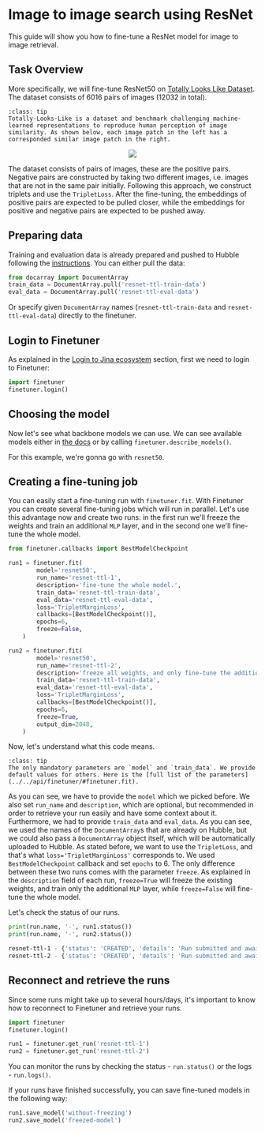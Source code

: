 # Image to image search using ResNet

This guide will show you how to fine-tune a ResNet model for image to image retrieval.

## Task Overview
More specifically, we will fine-tune ResNet50 on [Totally Looks Like Dataset](https://sites.google.com/view/totally-looks-like-dataset).
The dataset consists of 6016 pairs of images (12032 in total).


```{admonition} About TTL
:class: tip
Totally-Looks-Like is a dataset and benchmark challenging machine-learned representations to reproduce human perception of image similarity. As shown below, each image patch in the left has a corresponded similar image patch in the right. 
```

<p align="center">
  <img src="https://finetuner.jina.ai/_static/ttl_overview.png" />
</p>

The dataset consists of pairs of images, these are the positive pairs. Negative pairs are constructed by taking two different images, i.e. images that are not in the same pair initially. Following this approach, we construct triplets and use the `TripletLoss`.
After the fine-tuning, the embeddings of positive pairs are expected to be pulled closer, while the embeddings for positive and negative pairs are expected to be pushed away.


## Preparing data
Training and evaluation data is already prepared and pushed to Hubble following the [instructions](../2_step_by_step/2_4_create_training_data.md).
You can either pull the data:
```python
from docarray import DocumentArray
train_data = DocumentArray.pull('resnet-ttl-train-data')
eval_data = DocumentArray.pull('resnet-ttl-eval-data')
```
Or specify given `DocumentArray` names (`resnet-ttl-train-data` and `resnet-ttl-eval-data`) directly to the finetuner.

## Login to Finetuner
As explained in the [Login to Jina ecosystem](../2_step_by_step/2_3_login_to_jina_ecosystem.md) section, first we need to login to Finetuner:
```python
import finetuner
finetuner.login()
```

## Choosing the model
Now let's see what backbone models we can use. We can see available models either in [the docs](../2_step_by_step/2_5_choose_back_bone.md) or by calling `finetuner.describe_models()`.

For this example, we're gonna go with `resnet50`.

## Creating a fine-tuning job
You can easily start a fine-tuning run with `finetuner.fit`. With Finetuner you can create several fine-tuning jobs which will run in parallel.
Let's use this advantage now and create two runs: in the first run we'll freeze the weights and train an additional `MLP` layer, and in the second one we'll fine-tune the whole model. 

```python
from finetuner.callbacks import BestModelCheckpoint

run1 = finetuner.fit(
        model='resnet50',
        run_name='resnet-ttl-1',
        description='fine-tune the whole model.',
        train_data='resnet-ttl-train-data',
        eval_data='resnet-ttl-eval-data',
        loss='TripletMarginLoss',
        callbacks=[BestModelCheckpoint()],
        epochs=6,
        freeze=False,
    )

run2 = finetuner.fit(
        model='resnet50',
        run_name='resnet-ttl-2',
        description='freeze all weights, and only fine-tune the additional MLP layer.',
        train_data='resnet-ttl-train-data',
        eval_data='resnet-ttl-eval-data',
        loss='TripletMarginLoss',
        callbacks=[BestModelCheckpoint()],
        epochs=6,
        freeze=True,
        output_dim=2048,
    )
```
Now, let's understand what this code means. 
```{admonition} finetuner.fit parameters
:class: tip
The only mandatory parameters are `model` and `train_data`. We provide default values for others. Here is the [full list of the parameters](../../api/finetuner/#finetuner.fit). 
```
As you can see, we have to provide the `model` which we picked before. We also set `run_name` and `description`, which are optional,
but recommended in order to retrieve your run easily and have some context about it. Furthermore, we had to provide `train_data` and `eval_data`. As you can see,
we used the names of the `DocumentArray`s that are already on Hubble, but we could also pass a `DocumentArray` object itself, which will be automatically uploaded to Hubble. As stated before, we want to use the `TripletLoss`, and that's what `loss='TripletMarginLoss'` corresponds to.
We used `BestModelCheckpoint` callback and set `epochs` to 6. The only difference between these two runs comes with the parameter `freeze`. As explained in the `description` field of each run, `freeze=True` will freeze the existing weights, and train only the additional `MLP` layer, while `freeze=False` will fine-tune the whole model.

Let's check the status of our runs.
```python
print(run.name, '-', run1.status())
print(run.name, '-', run2.status())
```

```bash
resnet-ttl-1 - {'status': 'CREATED', 'details': 'Run submitted and awaits execution'}
resnet-ttl-2 - {'status': 'CREATED', 'details': 'Run submitted and awaits execution'}
```

## Reconnect and retrieve the runs
Since some runs might take up to several hours/days, it's important to know how to reconnect to Finetuner and retrieve your runs.

```python
import finetuner
finetuner.login()

run1 = finetuner.get_run('resnet-ttl-1')
run2 = finetuner.get_run('resnet-ttl-2')
```

You can monitor the runs by checking the status - `run.status()` or the logs - `run.logs()`. 

If your runs have finished successfully, you can save fine-tuned models in the following way:
```python
run1.save_model('without-freezing')
run2.save_model('freezed-model')
```